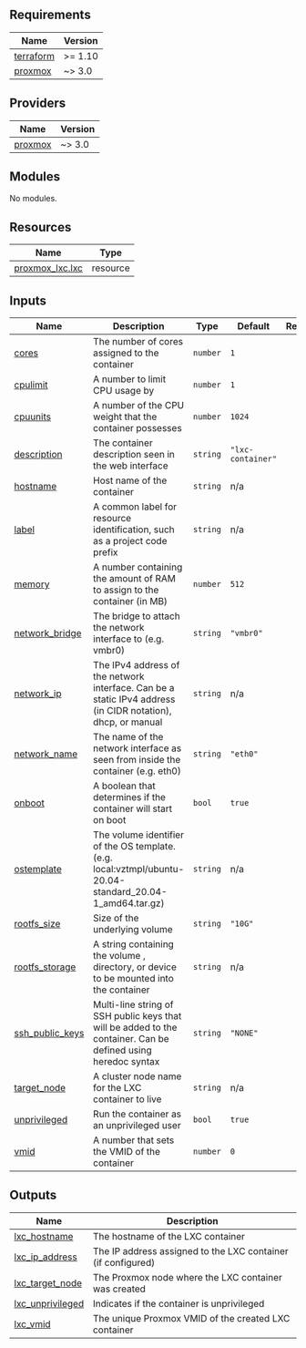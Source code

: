 ## Requirements

| Name | Version |
|------|---------|
| <a name="requirement_terraform"></a> [terraform](#requirement\_terraform) | >= 1.10 |
| <a name="requirement_proxmox"></a> [proxmox](#requirement\_proxmox) | ~> 3.0 |

## Providers

| Name | Version |
|------|---------|
| <a name="provider_proxmox"></a> [proxmox](#provider\_proxmox) | ~> 3.0 |

## Modules

No modules.

## Resources

| Name | Type |
|------|------|
| [proxmox_lxc.lxc](https://registry.terraform.io/providers/Telmate/proxmox/latest/docs/resources/lxc) | resource |

## Inputs

| Name | Description | Type | Default | Required |
|------|-------------|------|---------|:--------:|
| <a name="input_cores"></a> [cores](#input\_cores) | The number of cores assigned to the container | `number` | `1` | no |
| <a name="input_cpulimit"></a> [cpulimit](#input\_cpulimit) | A number to limit CPU usage by | `number` | `1` | no |
| <a name="input_cpuunits"></a> [cpuunits](#input\_cpuunits) | A number of the CPU weight that the container possesses | `number` | `1024` | no |
| <a name="input_description"></a> [description](#input\_description) | The container description seen in the web interface | `string` | `"lxc-container"` | no |
| <a name="input_hostname"></a> [hostname](#input\_hostname) | Host name of the container | `string` | n/a | yes |
| <a name="input_label"></a> [label](#input\_label) | A common label for resource identification, such as a project code prefix | `string` | n/a | yes |
| <a name="input_memory"></a> [memory](#input\_memory) | A number containing the amount of RAM to assign to the container (in MB) | `number` | `512` | no |
| <a name="input_network_bridge"></a> [network\_bridge](#input\_network\_bridge) | The bridge to attach the network interface to (e.g. vmbr0) | `string` | `"vmbr0"` | no |
| <a name="input_network_ip"></a> [network\_ip](#input\_network\_ip) | The IPv4 address of the network interface. Can be a static IPv4 address (in CIDR notation), dhcp, or manual | `string` | n/a | yes |
| <a name="input_network_name"></a> [network\_name](#input\_network\_name) | The name of the network interface as seen from inside the container (e.g. eth0) | `string` | `"eth0"` | no |
| <a name="input_onboot"></a> [onboot](#input\_onboot) | A boolean that determines if the container will start on boot | `bool` | `true` | no |
| <a name="input_ostemplate"></a> [ostemplate](#input\_ostemplate) | The volume identifier of the OS template.(e.g. local:vztmpl/ubuntu-20.04-standard\_20.04-1\_amd64.tar.gz) | `string` | n/a | yes |
| <a name="input_rootfs_size"></a> [rootfs\_size](#input\_rootfs\_size) | Size of the underlying volume | `string` | `"10G"` | no |
| <a name="input_rootfs_storage"></a> [rootfs\_storage](#input\_rootfs\_storage) | A string containing the volume , directory, or device to be mounted into the container | `string` | n/a | yes |
| <a name="input_ssh_public_keys"></a> [ssh\_public\_keys](#input\_ssh\_public\_keys) | Multi-line string of SSH public keys that will be added to the container. Can be defined using heredoc syntax | `string` | `"NONE"` | no |
| <a name="input_target_node"></a> [target\_node](#input\_target\_node) | A cluster node name for the LXC container to live | `string` | n/a | yes |
| <a name="input_unprivileged"></a> [unprivileged](#input\_unprivileged) | Run the container as an unprivileged user | `bool` | `true` | no |
| <a name="input_vmid"></a> [vmid](#input\_vmid) | A number that sets the VMID of the container | `number` | `0` | no |

## Outputs

| Name | Description |
|------|-------------|
| <a name="output_lxc_hostname"></a> [lxc\_hostname](#output\_lxc\_hostname) | The hostname of the LXC container |
| <a name="output_lxc_ip_address"></a> [lxc\_ip\_address](#output\_lxc\_ip\_address) | The IP address assigned to the LXC container (if configured) |
| <a name="output_lxc_target_node"></a> [lxc\_target\_node](#output\_lxc\_target\_node) | The Proxmox node where the LXC container was created |
| <a name="output_lxc_unprivileged"></a> [lxc\_unprivileged](#output\_lxc\_unprivileged) | Indicates if the container is unprivileged |
| <a name="output_lxc_vmid"></a> [lxc\_vmid](#output\_lxc\_vmid) | The unique Proxmox VMID of the created LXC container |
